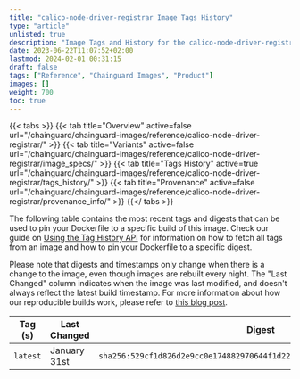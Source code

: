 ```yaml
---
title: "calico-node-driver-registrar Image Tags History"
type: "article"
unlisted: true
description: "Image Tags and History for the calico-node-driver-registrar Chainguard Image"
date: 2023-06-22T11:07:52+02:00
lastmod: 2024-02-01 00:31:15
draft: false
tags: ["Reference", "Chainguard Images", "Product"]
images: []
weight: 700
toc: true
---
```


{{< tabs >}}
{{< tab title="Overview" active=false url="/chainguard/chainguard-images/reference/calico-node-driver-registrar/" >}}
{{< tab title="Variants" active=false url="/chainguard/chainguard-images/reference/calico-node-driver-registrar/image_specs/" >}}
{{< tab title="Tags History" active=true url="/chainguard/chainguard-images/reference/calico-node-driver-registrar/tags_history/" >}}
{{< tab title="Provenance" active=false url="/chainguard/chainguard-images/reference/calico-node-driver-registrar/provenance_info/" >}}
{{</ tabs >}}

The following table contains the most recent tags and digests that can be used to pin your Dockerfile to a specific build of this image. Check our guide on [Using the Tag History API](/chainguard/chainguard-images/using-the-tag-history-api/) for information on how to fetch all tags from an image and how to pin your Dockerfile to a specific digest.

Please note that digests and timestamps only change when there is a change to the image, even though images are rebuilt every night. The "Last Changed" column indicates when the image was last modified, and doesn't always reflect the latest build timestamp. For more information about how our reproducible builds work, please refer to [this blog post](https://www.chainguard.dev/unchained/reproducing-chainguards-reproducible-image-builds).

| Tag (s)   | Last Changed | Digest                                                                    |
|-----------|--------------|---------------------------------------------------------------------------|
|  `latest` | January 31st | `sha256:529cf1d826d2e9cc0e174882970644f1d221170cd4b0d6c52f5e57a8ed1b812c` |

